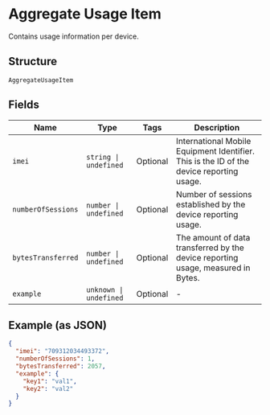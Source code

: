 
# Aggregate Usage Item

Contains usage information per device.

## Structure

`AggregateUsageItem`

## Fields

| Name | Type | Tags | Description |
|  --- | --- | --- | --- |
| `imei` | `string \| undefined` | Optional | International Mobile Equipment Identifier. This is the ID of the device reporting usage. |
| `numberOfSessions` | `number \| undefined` | Optional | Number of sessions established by the device reporting usage. |
| `bytesTransferred` | `number \| undefined` | Optional | The amount of data transferred by the device reporting usage, measured in Bytes. |
| `example` | `unknown \| undefined` | Optional | - |

## Example (as JSON)

```json
{
  "imei": "709312034493372",
  "numberOfSessions": 1,
  "bytesTransferred": 2057,
  "example": {
    "key1": "val1",
    "key2": "val2"
  }
}
```

